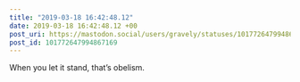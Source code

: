 ```yaml
---
title: "2019-03-18 16:42:48.12"
date: 2019-03-18 16:42:48.12 +00
post_uri: https://mastodon.social/users/gravely/statuses/101772647994867169
post_id: 101772647994867169
---
```

When you let it stand, that’s obelism.


